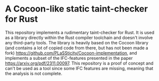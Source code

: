 # A Cocoon-like static taint-checker for Rust

This repository implements a rudimentary taint-checker for Rust. It is used as a library directly within the Rust compiler toolchain and doesn't involve any third-party tools. The library is heavily based on the Cocoon library (and contains a lot of copied code from there, but has not been made a fork) https://github.com/PLaSSticity/Cocoon-implementation, and implements a subset of the IFC-features presented in the paper https://arxiv.org/pdf/2311.00097. This repository is a proof of concept and can't be used as a tool since some IFC features are missing, meaning that the analysis is not complete.
